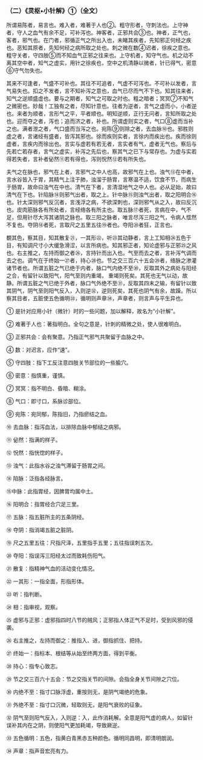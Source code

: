 ###  （二）《灵枢•小针解》①（全文）

所谓易陈者，易言也。难入者，难著于人也②。粗守形者，守刺法也。上守神者，守人之血气有余不足，可补泻也。神客者，正邪共会③也。神者，正气也，客者，邪气也。在门者，邪循正气之所出入也，未睹其疾者，先知邪正何经之疾也。恶知其原者，先知何经之病所取之处也。刺之微在数④迟者，徐疾之意也。粗守关者，守四肢⑤而不知血气正邪之往来也。上守机者，知守气也。机之动不离其空中者，知气之虚实，用针之徐疾也，空中之机清静以微者，针已得气，密意⑥守气勿失也。

其来不可逢者，气盛不可补也。其往不可追者，气虚不可泻也。不可补以发者，言气易失也。扣之不发者，言不知补泻之意也，血气已尽而气不下也。知其往来者，知气之逆顺盛虚也。要与之期者，知气之可取之时也。粗之暗者；冥冥⑦不知气之微密也。妙哉！工独有之者，尽知针意也。往者为逆者，言气之虚而小，小者逆也。来者为顺者，言形气之平，平者顺也。明知逆顺，正行无问者，言知所取之处也。迎而夺之者，泻也；追而济之者，补也。所谓虚则实之者，气口⑧虚而当补之也。满者泄之者，气口盛而当泻之也。宛陈⑨则除之者，去血脉⑩也。邪胜则虚之者，言诸经有盛者，皆泻其邪也。徐而疾则实者，言徐内而疾出也。疾而徐则虚者，言疾内而徐出也。言实与虚若有若无者，言实者有气，虚者无气也。察后与先若亡若存者，言气之虚实，补泻之先后也，察其气之已下与常存也。为虚与实若得若失者，言补者佖然⑪若有得也，泻则怳然⑫若有所失也。

夫气之在脉也，邪气在上者，言邪气之中人也高，故邪气在上也。浊气⑬在中者，言水谷皆入于胃，其精气上注于肺，浊溜于肠胃，言寒温不适，饮食不节，而病生于肠胃，故命曰浊气在中也。清气在下者，言清湿地气之中人也。必从足始，故曰清气在下也。针陷脉⑭则邪气出者，取之上。针中脉⑮则浊气出者，取之阳明合⑯也。针太深则邪气反沉者，言浅浮之病，不欲深刺也，深则邪气从之入，故曰反沉也。皮肉筋脉各有所处者，言经络各有所主也。取五脉⑰者死，言病在中，气不足，但用针尽大泻其诸阴之脉也。取三阳之脉者，唯言尽泻三阳之气，令病人恇然不复也。夺阴⑱者死，言取尺之五里五往⑲者也。夺阳⑳者狂，正言也。

覩其色，察其目，知其散复㉑，一其形㉒，听㉓其动静者，言上工知相㉔五色于目，有知调尺寸小大缓急滑涩，以言所病也。知其邪正者，知论虚邪与正邪㉕之风也。右主推之，左持而御之者㉖，言持针而出入也。气至而去之者，言补泻气调而去之也。调气在于终始一㉗者，持心㉘也。节之交三百六十五会㉙者，络脉之渗灌诸节者也。所谓五脏之气已绝于内者，脉口气内绝不至㉚，反取其外之病处与阳经之合，有留针以致阳气，阳气至则内重竭，
重竭则死矣。其死也无气以动，故静。所谓五脏之气已绝于外者，脉口气外绝不至㉛，反取其四末之输，有留针以致其阴气，阴气至则阳气反入，入则逆㉜，逆则死矣，其死也阴气有余，故躁。所以察其目者，五脏使五色循明㉝，循明则声章㉞，声章者，则言声与平生异也。

① 是针对应用小针（微针）时的一些问题，加以解释，故名为“小针解”。

② 难著于人也：著指明白。全句之意是，针刺的精微之处，使人很难明白。

③ 正邪共会：会有聚意。乃指正气邪气共聚留于血脉之中。

④ 数：对迟言，应作“速”。

⑤ 守四肢：指下工反注意四肢关节部位的一些腧穴。

⑥ 密意：指慎重，谨慎。

⑦ 冥冥：指不明白、昏暗、糊涂。

⑧ 气口：即寸口，系脉诊部位。

⑨ 宛陈：宛同郁，陈指旧，乃指瘀结之血。

⑩ 去血脉：指泻血法，以排除血脉中郁结之病邪。

⑪ 佖然：指满的样子。

⑫ 怳然：指恍惚的样子。  

⑬ 浊气：此指水谷之浊气滞留于肠胃之间。

⑭ 陷脉：泛指各经脉言。

⑮中脉：此指胃经，因脾胃均属中土。

⑯ 阳明合：指胃经合穴足三里。

⑰ 五脉：指五脏所主的五条阴经。

⑱ 夺阴：指消竭五脏之脏阴。

⑲ 尺之五里五往：尺指尺泽，五里指手五里；五往指误刺五次。

⑳ 夺阳：指误泻三阳经太过而致耗伤阳气。

㉑ 散复：指精神气血的活动变化情况。

㉒ 一其形：一指全面，形指形体。

㉓ 听：指判断。

㉔ 相：指审视，观察。 

㉕ 虚邪与正邪：虚邪指四时八节的贼风；正邪指人体正气不足时，受到风邪的侵袭。

㉖ 右主推之，左持而御之：推指入、进，御指抓住、把持。

㉗ 终始一：指标本、根结等从始至终两方面，得到平衡。

㉘ 持心：指专心致志。

㉙ 节之交三百六十五会：节之交指关节的间隙。会指全身关节间隙之穴位。

㉚ 内绝不至：指寸口脉浮虚，重按则无，是阴气竭绝的危象。 

㉛ 外绝不至：指寸口沉微，轻取则无，是阳气衰败的征象。 

㉜ 阴气至则阳气反入，入则逆：入，此作消耗解。全意是阳气虚的病人，如留针误补其内在之阴，则使阳气更加耗竭，导致厥逆。

㉝ 五色循明：五色，指黄白青黑赤五种颜色。循明同昌明，即清明朗润。 

㉞ 声章：指声音宏亮有力。
